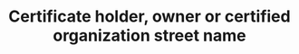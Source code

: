 ---
title: 'Certificate holder, owner or certified organization street name'
slug: 'certification-certificate-holder-owner-or-certified-organization-street-name'
description: 'Full street name and number of an address'
required: False
module: 'Certificate Holder, Owner or Certified organization'
cluster: 'Certification'
policy: 'Free value. Single value only.'
layout: 'home'
---